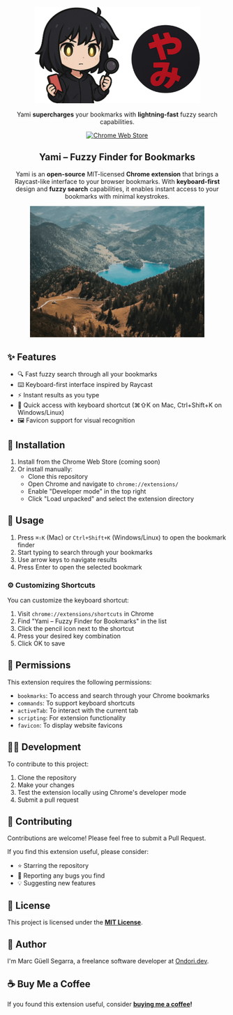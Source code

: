 <p align="center"><a href="https://chrome.google.com/webstore/detail/yami-bookmark-fuzzy-finder" target="_blank" rel="noreferrer noopener"><img width="380" alt="Yami's logo" src="images/logo.png"></a></p>

<p align="center">Yami <strong>supercharges</strong> your bookmarks with <strong>lightning-fast</strong> fuzzy search capabilities.</p>

<p align="center">
<a rel="noreferrer noopener" href="https://chrome.google.com/webstore/detail/yami-bookmark-fuzzy-finder"><img alt="Chrome Web Store" src="https://img.shields.io/badge/Google%20Chrome-4285F4?logo=GoogleChrome&logoColor=white"></a>
</p>

<h2 align="center">Yami – Fuzzy Finder for Bookmarks</h2>

<p align="center">Yami is an <strong>open-source</strong> MIT-licensed <strong>Chrome extension</strong> that brings a Raycast-like interface to your browser bookmarks. With <strong>keyboard-first</strong> design and <strong>fuzzy search</strong> capabilities, it enables instant access to your bookmarks with minimal keystrokes.</p>

<p align="center">
  <img width="400" src="images/demo.gif" alt="Yami Demo">
</p>

## ✨ Features

- 🔍 Fast fuzzy search through all your bookmarks
- ⌨️ Keyboard-first interface inspired by Raycast
- ⚡ Instant results as you type
- 🎯 Quick access with keyboard shortcut (⌘⇧K on Mac, Ctrl+Shift+K on Windows/Linux)
- 🖼️ Favicon support for visual recognition

## 🚀 Installation

1. Install from the Chrome Web Store (coming soon)
2. Or install manually:
   - Clone this repository
   - Open Chrome and navigate to `chrome://extensions/`
   - Enable "Developer mode" in the top right
   - Click "Load unpacked" and select the extension directory

## 📖 Usage

1. Press `⌘⇧K` (Mac) or `Ctrl+Shift+K` (Windows/Linux) to open the bookmark finder
2. Start typing to search through your bookmarks
3. Use arrow keys to navigate results
4. Press Enter to open the selected bookmark

### ⚙️ Customizing Shortcuts

You can customize the keyboard shortcut:

1. Visit `chrome://extensions/shortcuts` in Chrome
2. Find "Yami – Fuzzy Finder for Bookmarks" in the list
3. Click the pencil icon next to the shortcut
4. Press your desired key combination
5. Click OK to save

## 🔐 Permissions

This extension requires the following permissions:

- `bookmarks`: To access and search through your Chrome bookmarks
- `commands`: To support keyboard shortcuts
- `activeTab`: To interact with the current tab
- `scripting`: For extension functionality
- `favicon`: To display website favicons

## 👨‍💻 Development

To contribute to this project:

1. Clone the repository
2. Make your changes
3. Test the extension locally using Chrome's developer mode
4. Submit a pull request

## 🤝 Contributing

Contributions are welcome! Please feel free to submit a Pull Request.

If you find this extension useful, please consider:

- ⭐ Starring the repository
- 🐛 Reporting any bugs you find
- 💡 Suggesting new features

## 📄 License

This project is licensed under the [**MIT License**](https://github.com/mguellsegarra/yami-bookmark-fuzzy-finder/blob/main/LICENSE).

## 👋 Author

I'm Marc Güell Segarra, a freelance software developer at [Ondori.dev](https://ondori.dev).

## ☕ Buy Me a Coffee

If you found this extension useful, consider **[buying me a coffee](https://buymeacoffee.com/mguellsegarra)!**
